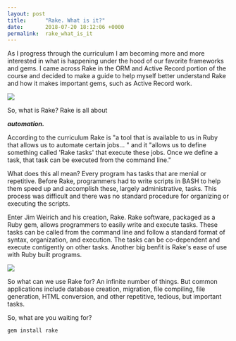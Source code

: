 ```yaml
---
layout: post
title:      "Rake. What is it?"
date:       2018-07-20 18:12:06 +0000
permalink:  rake_what_is_it
---
```




As I progress through the curriculum I am becoming more and more interested in what is happening under the hood of our favorite frameworks and gems. I came across Rake in the ORM and Active Record portion of the course and decided to make a guide to help myself better understand Rake and how it makes important gems, such as Active Record work.

![](http://www.rubyrake.org/wp-content/uploads/2016/09/ruby-favicon.png)

So, what is Rake? Rake is all about

***automation.***

According to the curriculum Rake is "a tool that is available to us in Ruby that allows us to automate certain jobs... " and it "allows us to define something called 'Rake tasks' that execute these jobs. Once we define a task, that task can be executed from the command line."

What does this all mean? Every program has tasks that are menial or repetitive. Before Rake, programmers had to write scripts in BASH to help them speed up and accomplish these, largely administrative, tasks. This process was difficult and there was no standard procedure for organizing or executing the scripts. 

Enter Jim Weirich and his creation, Rake. Rake software, packaged as a Ruby gem, allows programmers to easily write and execute tasks. These tasks can be called from the command line and follow a standard format of syntax, organization, and execution. The tasks can be co-dependent and execute contigently on other tasks. Another big benfit is Rake's ease of use with Ruby built programs.

![](https://qph.ec.quoracdn.net/main-qimg-6b9504fa1329fd0f63b0931adc88bcdf-c)

So what can we use Rake for? An infinite number of things. But common applications include database creation, migration, file compiling, file generation, HTML conversion, and other repetitive, tedious, but important tasks.

So, what are you waiting for?

`gem install rake`

